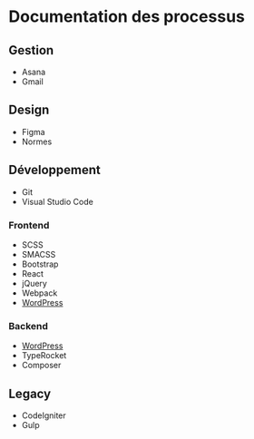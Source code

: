 # Documentation des processus

## Gestion

- Asana
- Gmail

## Design

- Figma
- Normes

## Développement

- Git
- Visual Studio Code

### Frontend

- SCSS
- SMACSS
- Bootstrap
- React
- jQuery
- Webpack
- [WordPress](/wordpress/)

### Backend

- [WordPress](/wordpress/)
- TypeRocket
- Composer

## Legacy

- CodeIgniter
- Gulp
